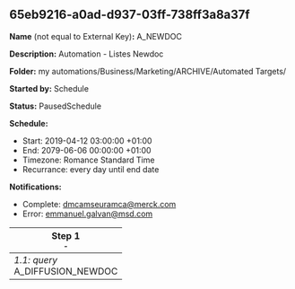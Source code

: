 ## 65eb9216-a0ad-d937-03ff-738ff3a8a37f

**Name** (not equal to External Key)**:** A_NEWDOC

**Description:** Automation - Listes Newdoc

**Folder:** my automations/Business/Marketing/ARCHIVE/Automated Targets/

**Started by:** Schedule

**Status:** PausedSchedule

**Schedule:**

* Start: 2019-04-12 03:00:00 +01:00
* End: 2079-06-06 00:00:00 +01:00
* Timezone: Romance Standard Time
* Recurrance: every day until end date

**Notifications:**

* Complete: dmcamseuramca@merck.com
* Error: emmanuel.galvan@msd.com

| Step 1<br>_<small>-</small>_ |
| --- |
| _1.1: query_<br>A_DIFFUSION_NEWDOC |

